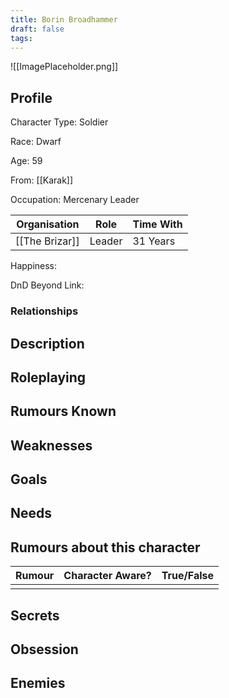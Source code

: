 ```yaml
---
title: Borin Broadhammer
draft: false
tags:
---
```

![[ImagePlaceholder.png]]

## Profile
Character Type:  Soldier

Race:  Dwarf

Age: 59

From: [[Karak]] 

Occupation: Mercenary Leader

| Organisation   | Role   | Time With |
| -------------- | ------ | --------- |
| [[The Brizar]] | Leader | 31 Years  |
Happiness:

DnD Beyond Link:

### Relationships

## Description

## Roleplaying

## Rumours Known

## Weaknesses

## Goals

## Needs

## Rumours about this character 

| Rumour | Character Aware? | True/False |
| ------ | ---------------- | ---------- |
|        |                  |            |
## Secrets

## Obsession

## Enemies



